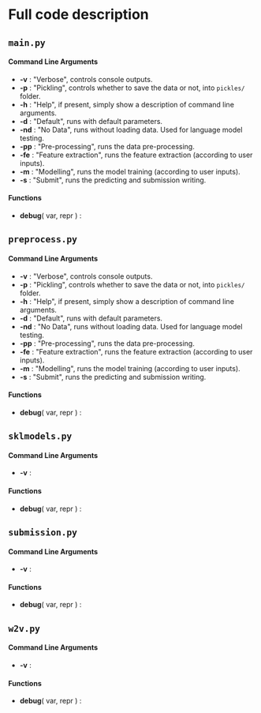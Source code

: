 # Full code description

## `main.py`

#### Command Line Arguments

+ __-v__ : "Verbose", controls console outputs.
+ __-p__ : "Pickling", controls whether to save the data or not, into `pickles/` folder.
+ __-h__ : "Help", if present, simply show a description of command line arguments.
+ __-d__ : "Default", runs with default parameters.
+ __-nd__ : "No Data", runs without loading data. Used for language model testing.
+ __-pp__ : "Pre-processing", runs the data pre-processing.
+ __-fe__ : "Feature extraction", runs the feature extraction (according to user inputs).
+ __-m__ : "Modelling", runs the model training (according to user inputs).
+ __-s__ : "Submit", runs the predicting and submission writing.


#### Functions

+ __debug__( var, repr ) :



## `preprocess.py`

#### Command Line Arguments

+ __-v__ : "Verbose", controls console outputs.
+ __-p__ : "Pickling", controls whether to save the data or not, into `pickles/` folder.
+ __-h__ : "Help", if present, simply show a description of command line arguments.
+ __-d__ : "Default", runs with default parameters.
+ __-nd__ : "No Data", runs without loading data. Used for language model testing.
+ __-pp__ : "Pre-processing", runs the data pre-processing.
+ __-fe__ : "Feature extraction", runs the feature extraction (according to user inputs).
+ __-m__ : "Modelling", runs the model training (according to user inputs).
+ __-s__ : "Submit", runs the predicting and submission writing.

#### Functions

+ __debug__( var, repr ) :



## `sklmodels.py`

#### Command Line Arguments

+ __-v__ :


#### Functions

+ __debug__( var, repr ) :



## `submission.py`

#### Command Line Arguments

+ __-v__ :


#### Functions

+ __debug__( var, repr ) :



## `w2v.py`

#### Command Line Arguments

+ __-v__ :


#### Functions

+ __debug__( var, repr ) :


